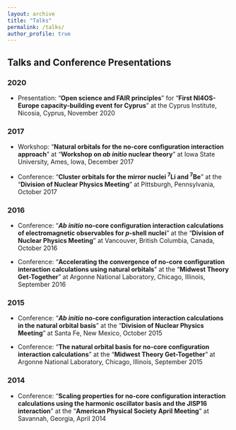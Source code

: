 ```yaml
---
layout: archive
title: "Talks"
permalink: /talks/
author_profile: true
---
```


## Talks and Conference Presentations

### 2020

- Presentation: “**Open science and FAIR principles**” for “**First NI4OS-Europe capacity-building event for Cyprus**” at the Cyprus Institute, Nicosia, Cyprus, November 2020

### 2017

- Workshop: “**Natural orbitals for the no-core configuration interaction approach**” at “**Workshop on _ab initio_ nuclear theory**” at Iowa State University, Ames, Iowa, December 2017

- Conference: “**Cluster orbitals for the mirror nuclei <sup>7</sup>Li and <sup>7</sup>Be**” at the “**Division of Nuclear Physics Meeting**” at Pittsburgh, Pennsylvania, October 2017

### 2016 

- Conference: “**_Ab initio_ no-core configuration interaction calculations of electromagnetic observables for _p_-shell nuclei**” at the “**Division of Nuclear Physics Meeting**” at 
Vancouver, British Columbia, Canada, October 2016

- Conference: “**Accelerating the convergence of no-core configuration interaction calculations using natural orbitals**” at the “**Midwest Theory Get-Together**” at 
Argonne National Laboratory, Chicago, Illinois, September 2016

### 2015

- Conference: “**_Ab initio_ no-core configuration interaction calculations in the natural orbital basis**” at the “**Division of Nuclear Physics Meeting**” at 
Santa Fe, New Mexico, October 2015

- Conference: “**The natural orbital basis for no-core configuration interaction calculations**” at the “**Midwest Theory Get-Together**” at 
Argonne National Laboratory, Chicago, Illinois, September 2015

### 2014

- Conference: “**Scaling properties for no-core configuration interaction calculations using the harmonic oscillator basis and the JISP16 interaction**” at the “**American Physical Society April Meeting**” at Savannah, Georgia, April 2014


